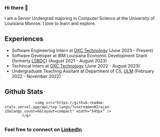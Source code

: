

<html>
            <p align="center">
            <h3> Hi there 👋 </h3>
                  I am a Senior Undergrad majoring in Computer Science at the University of Louisiana Monroe. I love to learn and explore.
            </p>
</html>



 ## Experiences
<html>
            <ul>
                        <li>Software Engineering Intern at <a href="https://dxc.com/us/en">DXC Technology</a> (June 2023 - Present)</li>
                        <li>Software Developer at IBM Louisiana Economic Development Grant (formerly <a href="https://www.louisianasbdc.org/">LSBDC</a>) (August 2021 - August 2023) </li>
                        <li>Techincal Intern at <a href="https://dxc.com/us/en">DXC Technology</a> (June 2022 - August 2023)</li>
                        <li>Undergraduate Teaching Assitant at Department of CS, <a href="https://www.ulm.edu/">ULM</a> (February 2022 - November 2022)</li>
            </ul>            
            
</html>

## Github Stats

<html>
            <p align="center">
                  
                  <img src="https://github-readme-stats.vercel.app/api/top-langs/?username=NIrajan-15&langs_count=6&layout=compact" width="545px" />
            </p>           
            
</html>



##

### Feel free to connect on [LinkedIn](https://www.linkedin.com/in/nirajan-sangraula/)  
           
<!--
**NIrajan-15/NIrajan-15** is a ✨ _special_ ✨ repository because its `README.md` (this file) appears on your GitHub profile.

Here are some ideas to get you started:

- 🔭 I’m currently working on ...
- 🌱 I’m currently learning ...
- 👯 I’m looking to collaborate on ...
- 🤔 I’m looking for help with ...
- 💬 Ask me about ...
- 📫 How to reach me: ...
- 😄 Pronouns: ...
- ⚡ Fun fact: ...
-->            
